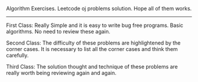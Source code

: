 Algorithm Exercises.
Leetcode oj problems solution.
Hope all of them works.

*************************************
First Class:
Really Simple and it is easy to write bug free programs.
Basic algorithms.
No need to review these again.

Second Class:
The difficulty of these problems are highlightened by the corner cases.
It is necessary to list all the corner cases and think them carefully.

Third Class:
The solution thought and technique of these problems 
are really worth being reviewing again and again.
